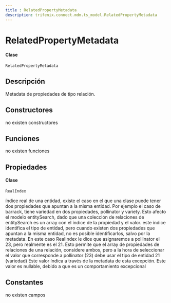 ```yaml
---
title : RelatedPropertyMetadata
description: trifenix.connect.mdm.ts_model.RelatedPropertyMetadata
---
```


# RelatedPropertyMetadata

<CodeBlock slots = 'heading, code' repeat = '1' languages = 'C#' />

#### Clase
```
RelatedPropertyMetadata
```

## Descripción
Metadata de propiedades de tipo relación.
## Constructores

no existen constructores


## Funciones

no existen funciones

## Propiedades


<CodeBlock slots = 'heading, code' repeat = '1' languages = 'C#' />

#### Clase
```
RealIndex
```


índice real de una entidad,
existe el caso en el que una clase puede tener dos propiedades que apuntan a la misma entidad. 
Por ejemplo el caso de barrack, tiene variedad en dos propiedades, pollinator y variety.
Esto afecto el modelo entitySearch, dado que una colección de relaciones de entitySearch
es un array con el índice de la propiedad y el valor. este índice identifica el tipo de entidad,
pero cuando existen dos propiedades que apuntan a la misma entidad, no es posible identificarlos,
salvo por la metadata.
En este caso RealIndex le dice que asignaremos a pollinator el 23, pero realmente es el 21.
Esto permite que el array de propiedades de relaciones de una relación, considere ambos, 
pero a la hora de seleccionar el valor que corresponde a pollinator (23) debe 
usar el tipo de entidad 21 (variedad)
Este valor índica a través de la metadata de esta excepción.
Este valor es nullable, debido a que es un comportamiento excepcional
## Constantes
no existen campos

